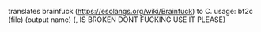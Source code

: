 translates brainfuck (https://esolangs.org/wiki/Brainfuck) to C.
usage: bf2c (file) (output name)
(, IS BROKEN DONT FUCKING USE IT PLEASE)
